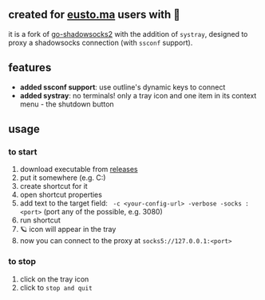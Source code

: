 ## created for [eusto.ma](https://eusto.ma) users with 🤍
it is a fork of [go-shadowsocks2](https://github.com/shadowsocks/go-shadowsocks2) with the addition of `systray`, designed to proxy a shadowsocks connection (with `ssconf` support).

## features
- **added ssconf support**: use outline's dynamic keys to connect
- **added systray**: no terminals! only a tray icon and one item in its context menu - the shutdown button

## usage
### to start
1. download executable from [releases](https://github.com/aksiere/eustoma-proxy-tool/releases)
2. put it somewhere (e.g. C:\)
3. create shortcut for it
4. open shortcut properties
5. add text to the target field: ` -c <your-config-url> -verbose -socks :<port>` (port any of the possible, e.g. 3080)
6. run shortcut
7. 🪐 icon will appear in the tray
8. now you can connect to the proxy at `socks5://127.0.0.1:<port>`

### to stop
1. click on the tray icon
2. click to `stop and quit`
